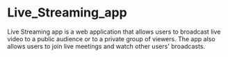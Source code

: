 # Live_Streaming_app
Live Streaming app is a web application that allows users to broadcast live video to a public audience or to a private group of viewers. The app also allows users to join live meetings and watch other users' broadcasts.
